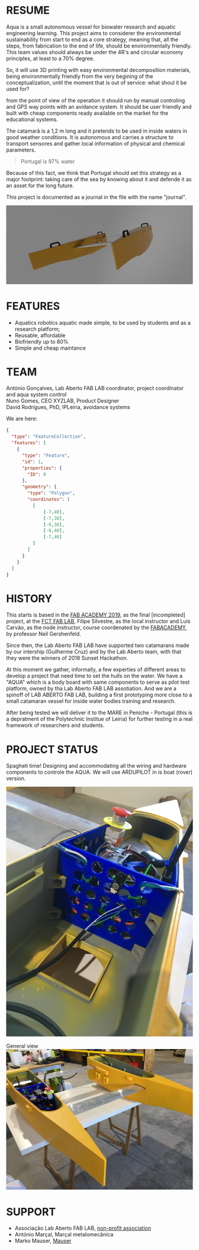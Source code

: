 # RESUME
Aqua is a small autonomous vessel for biowater research and aquatic engineering learning. 
This project aims to considerer the environmental sustainability from start to end as a core strategy, meaning that, all the steps, from fabrication to the end of life, should be environmentally friendly. This team values should always be under the 4R's and circular economy principles, at least to a 70% degree. 

So, it will use 3D printing with easy environmental decomposition materials, being environmentally friendly from the very begining of the conceptualization, until the moment that is out of service: what shoul it be used for? 

from the point of view of the operation it should run by manual controling and GPS way points with an avidance system. It should be user friendly and built with cheap components ready available on the market for the educational systems.

The catamarã is a 1,2 m long and it pretends to be used in inside waters in good weather conditions. It is autonomous and carries a structure to transport sensores and gather local information of physical and chemical parameters.

> Portugal is 97% water

Because of this fact, we think that Portugal should set this strategy as a major footprint: taking care of the sea by knowing about it and defende it as an asset for the long future.

This project is documented as a journal in the file with the name "journal".

![First Render of AQUA](Photos/aqua_render1.png)

# FEATURES
- Aquatics robotics aquatic made simple, to be used by students and as a research platform;
- Reusable, affordable
- Biofriendly up to 80%
- Simple and cheap maintance
 
# TEAM
António Gonçalves, Lab Aberto FAB LAB coordinator, project coordinator and aqua system control  
Nuno Gomes, CEO XYZLAB, Product Designer  
David Rodrigues, PhD, IPLeiria, avoidance systems

We are here:

```geojson
{
  "type": "FeatureCollection",
  "features": [
    {
      "type": "Feature",
      "id": 1,
      "properties": {
        "ID": 0
      },
      "geometry": {
        "type": "Polygon",
        "coordinates": [
          [
              [-7,40],
              [-7,38],
              [-8,38],
              [-8,40],
              [-7,40]
          ]
        ]
      }
    }
  ]
}
```

# HISTORY
This starts is based in the [FAB ACADEMY 2019](https://fabacademy.org/2019/labs/fct/students/antonio-gomes/), as the final [incompleted] project, at the [FCT FAB LAB](https://www.fctfablab.fct.unl.pt/), Filipe Silvestre, as the local instructor and Luís Carvão, as the node instructor, course coordenated by the [FABACADEMY](https://fabacademy.org/), by professor Neil Gershenfeld.

Since then, the Lab Aberto FAB LAB have supported two catamarans made by our intership (Guilherme Cruz) and by the Lab Aberto team, with that they were the winners of 2018 Sunset Hackathon. 

At this moment we gather, informally, a few experties of different areas to develop a project that need time to set the hulls on the water. We have a "AQUA" which is a body board with same components to serve as pilot test platform, owned by tha Lab Aberto FAB LAB assotiation. And we are a spinoff of LAB ABERTO FAB LAB, building a first prototyping more close to a small catamaran vessel for inside water bodies training and research.

After being tested we will deliver it to the MARE in Peniche - Portugal (this is a depratment of the Polytechnic Institue of Leiria) for further testing in a real framework of researchers and students. 


# PROJECT STATUS

Spagheti time! Designing and accommodating all the wiring and hardware components to controle the AQUA. We will use ARDUPILOT in is boat (rover) version.

![](Photos/EnergiaControle_3.JPG)

General view
![](Photos/VistaGeral_julh_2024_1.JPG)

# SUPPORT

 - Associação Lab Aberto FAB LAB, [non-profit association](https://lababerto.pt)
 - António Marçal, Marçal metalomecânica
 - Marko Mauser, [Mauser](https://mauser.pt/)
